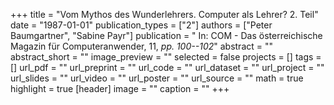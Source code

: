 +++
title = "Vom Mythos des Wunderlehrers. Computer als Lehrer? 2. Teil"
date = "1987-01-01"
publication_types = ["2"]
authors = ["Peter Baumgartner", "Sabine Payr"]
publication = " In: COM - Das österreichische Magazin für Computeranwender, 11, _pp. 100--102_"
abstract = ""
abstract_short = ""
image_preview = ""
selected = false
projects = []
tags = []
url_pdf = ""
url_preprint = ""
url_code = ""
url_dataset = ""
url_project = ""
url_slides = ""
url_video = ""
url_poster = ""
url_source = ""
math = true
highlight = true
[header]
image = ""
caption = ""
+++
